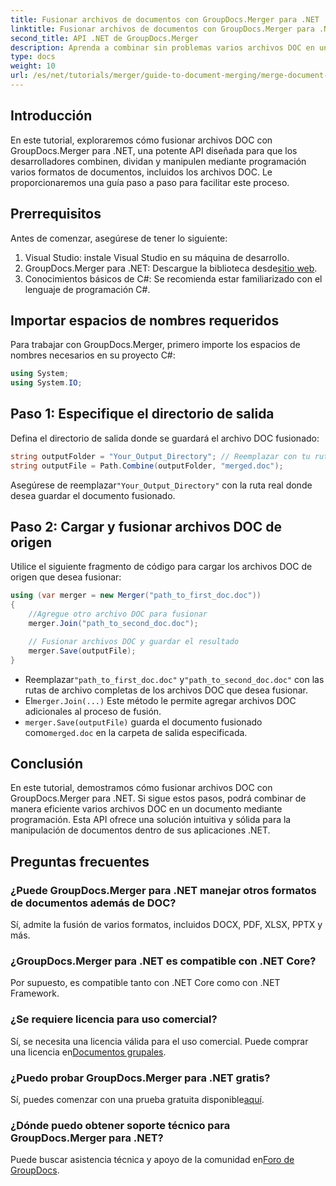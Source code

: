 ```yaml
---
title: Fusionar archivos de documentos con GroupDocs.Merger para .NET
linktitle: Fusionar archivos de documentos con GroupDocs.Merger para .NET
second_title: API .NET de GroupDocs.Merger
description: Aprenda a combinar sin problemas varios archivos DOC en un solo documento con GroupDocs.Merger para .NET. Este completo tutorial ofrece un enfoque claro, paso a paso, que cubre los requisitos previos, los fragmentos de código y las preguntas frecuentes.
type: docs
weight: 10
url: /es/net/tutorials/merger/guide-to-document-merging/merge-document-files/
---
```

## Introducción

En este tutorial, exploraremos cómo fusionar archivos DOC con GroupDocs.Merger para .NET, una potente API diseñada para que los desarrolladores combinen, dividan y manipulen mediante programación varios formatos de documentos, incluidos los archivos DOC. Le proporcionaremos una guía paso a paso para facilitar este proceso.

## Prerrequisitos

Antes de comenzar, asegúrese de tener lo siguiente:

1. Visual Studio: instale Visual Studio en su máquina de desarrollo.
2.  GroupDocs.Merger para .NET: Descargue la biblioteca desde[sitio web](https://releases.groupdocs.com/merger/net/).
3. Conocimientos básicos de C#: Se recomienda estar familiarizado con el lenguaje de programación C#.

## Importar espacios de nombres requeridos

Para trabajar con GroupDocs.Merger, primero importe los espacios de nombres necesarios en su proyecto C#:

```csharp
using System;
using System.IO;
```

## Paso 1: Especifique el directorio de salida

Defina el directorio de salida donde se guardará el archivo DOC fusionado:

```csharp
string outputFolder = "Your_Output_Directory"; // Reemplazar con tu ruta
string outputFile = Path.Combine(outputFolder, "merged.doc");
```

 Asegúrese de reemplazar`"Your_Output_Directory"` con la ruta real donde desea guardar el documento fusionado.

## Paso 2: Cargar y fusionar archivos DOC de origen

Utilice el siguiente fragmento de código para cargar los archivos DOC de origen que desea fusionar:

```csharp
using (var merger = new Merger("path_to_first_doc.doc"))
{
    //Agregue otro archivo DOC para fusionar
    merger.Join("path_to_second_doc.doc");

    // Fusionar archivos DOC y guardar el resultado
    merger.Save(outputFile);
}
```


-  Reemplazar`"path_to_first_doc.doc"` y`"path_to_second_doc.doc"` con las rutas de archivo completas de los archivos DOC que desea fusionar.
-  El`merger.Join(...)` Este método le permite agregar archivos DOC adicionales al proceso de fusión.
- `merger.Save(outputFile)` guarda el documento fusionado como`merged.doc` en la carpeta de salida especificada.

## Conclusión

En este tutorial, demostramos cómo fusionar archivos DOC con GroupDocs.Merger para .NET. Si sigue estos pasos, podrá combinar de manera eficiente varios archivos DOC en un documento mediante programación. Esta API ofrece una solución intuitiva y sólida para la manipulación de documentos dentro de sus aplicaciones .NET.

## Preguntas frecuentes

### ¿Puede GroupDocs.Merger para .NET manejar otros formatos de documentos además de DOC?

Sí, admite la fusión de varios formatos, incluidos DOCX, PDF, XLSX, PPTX y más.

### ¿GroupDocs.Merger para .NET es compatible con .NET Core?

Por supuesto, es compatible tanto con .NET Core como con .NET Framework.

### ¿Se requiere licencia para uso comercial?

Sí, se necesita una licencia válida para el uso comercial. Puede comprar una licencia en[Documentos grupales](https://purchase.groupdocs.com/buy).

### ¿Puedo probar GroupDocs.Merger para .NET gratis?

 Sí, puedes comenzar con una prueba gratuita disponible[aquí](https://releases.groupdocs.com/).

### ¿Dónde puedo obtener soporte técnico para GroupDocs.Merger para .NET?

 Puede buscar asistencia técnica y apoyo de la comunidad en[Foro de GroupDocs](https://forum.groupdocs.com/c/merger/32).